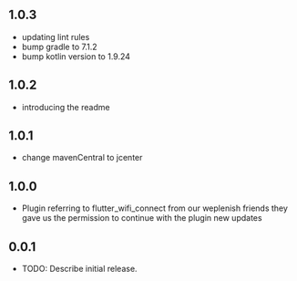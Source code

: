 
## 1.0.3
* updating lint rules
* bump gradle to 7.1.2
* bump kotlin version to 1.9.24
## 1.0.2
* introducing the readme
## 1.0.1
* change mavenCentral to jcenter
## 1.0.0
* Plugin referring to flutter_wifi_connect from our weplenish friends they gave us the permission to continue with the plugin new updates


## 0.0.1

* TODO: Describe initial release.
